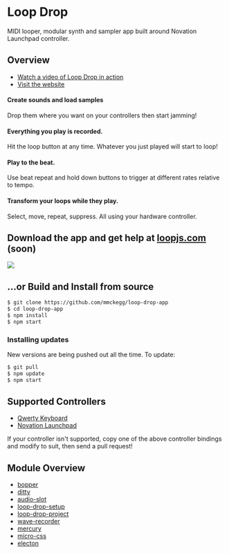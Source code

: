 Loop Drop
===

MIDI looper, modular synth and sampler app built around Novation Launchpad controller.

## Overview

- [Watch a video of Loop Drop in action](https://www.youtube.com/watch?v=EBkmdNDIR6E)
- [Visit the website](http://loopjs.com)

#### Create sounds and load samples

Drop them where you want on your controllers then start jamming!

#### Everything you play is recorded.

Hit the loop button at any time. Whatever you just played will start to loop!

#### Play to the beat.
            
Use beat repeat and hold down buttons to trigger at different rates relative to tempo.

#### Transform your loops while they play.

Select, move, repeat, suppress. All using your hardware controller.


## Download the app and get help at [loopjs.com](http://loopjs.com) (soon)

[![](https://raw.githubusercontent.com/mmckegg/loop-drop-app/master/tile.png)](http://loopjs.com)

## ...or Build and Install from source

```bash
$ git clone https://github.com/mmckegg/loop-drop-app
$ cd loop-drop-app
$ npm install
$ npm start
```

### Installing updates

New versions are being pushed out all the time. To update:

```bash
$ git pull
$ npm update
$ npm start
```

## Supported Controllers

- [Qwerty Keyboard](https://github.com/mmckegg/loop-qwerty)
- [Novation Launchpad](https://github.com/mmckegg/loop-launchpad)

If your controller isn't supported, copy one of the above controller bindings and modify to suit, then send a pull request!

## Module Overview

- [bopper](https://github.com/wavejs/bopper)
- [ditty](https://github.com/wavejs/ditty)
- [audio-slot](https://github.com/mmckegg/audio-slot)
- [loop-drop-setup](https://github.com/mmckegg/loop-drop-setup)
- [loop-drop-project](https://github.com/mmckegg/loop-drop-project)
- [wave-recorder](https://github.com/mmckegg/audio-slot)
- [mercury](https://github.com/raynos/mercury)
- [micro-css](https://github.com/mmckegg/micro-css)
- [electon](https://github.com/atom/electron)
